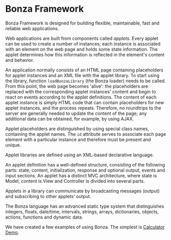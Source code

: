 # Bonza Framework

Bonza Framework is designed for building flexible, maintainable, fast and reliable web applications. 

Web applications are built from components called _applets_. Every applet can be used to create a number of instances; each instance is associated with an element on the web page and holds some state information. The applet determines how this information is reflected in the element's content and behavior.

An application normally consists of an HTML page containing placeholders for applet instances and an XML file with the applet library. To start using the library, function `loadBonzaLibrary` (the Bonza loader) needs to be called. From this point, the web page becomes 'alive': the placeholders are replaced with the corresponding applet instances' content and begin to react on events according to the applet definitions. The content of each applet instance is simply HTML code that can contain placeholders for new applet instances, and the process repeats. Therefore, no roundtrips to the server are generally needed to update the content of the page; any additional data can be obtained, for example, by using AJAX.

Applet placeholders are distinguished by using special class names, containing the applet names. The `id` attribute serves to associate each page element with a particular instance and therefore must be present and unique.

Applet libraries are defined using an XML-based declarative language.

An applet definition has a well-defined structure, consisting of the following parts: state, content, initialization, response and optional output, events and input sections. An applet has a distinct MVC architecture, where state is Model, content is View and Controller is divided into several parts. 

Applets in a library can communicate by broadcasting messages (output) and subscribing to other applets' output.

The Bonza language has an advanced static type system that distinguishes integers, floats, date/time, intervals, strings, arrays, dictionaries, objects, actions, functions and dynamic data.

We have created a few examples of using Bonza. The simplest is [Calculator Demo](http://run.plnkr.co/plunks/j9EsJ8Y4n7FKoT1ZQGCU/).
